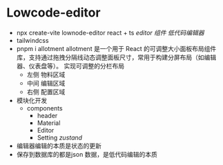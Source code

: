 # Lowcode-editor
- npx create-vite lownode-editor
  react + ts
*editor 组件 低代码编辑器*
- tailwindcss
- pnpm i allotment 
  allotment 是一个用于 React 的可调整大小面板布局组件库，支持通过拖拽分隔线动态调整面板尺寸，常用于构建分屏布局（如编辑器、仪表盘等）。
  实现可调整的分栏布局
  - 左侧 物料区域
  - 中间 编辑区域
  - 右侧 配置区域
- 模块化开发
  - components
    - header
    - Material
    - Editor
    - Setting
*zustand*
- 编辑器编辑的本质是状态的更新
- 保存到数据库的都是json 数据，是低代码编辑的本质